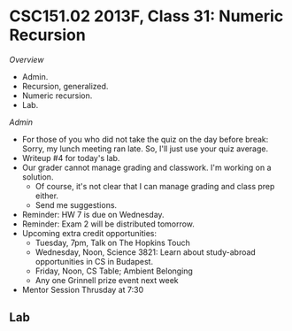 CSC151.02 2013F, Class 31: Numeric Recursion
============================================

_Overview_

* Admin.
* Recursion, generalized.
* Numeric recursion.
* Lab.

_Admin_

* For those of you who did not take the quiz on the day before break: Sorry,
  my lunch meeting ran late.  So, I'll just use your quiz average.
* Writeup #4 for today's lab.
* Our grader cannot manage grading and classwork.  I'm working on a solution.
    * Of course, it's not clear that I can manage grading and class prep either.
    * Send me suggestions.
* Reminder: HW 7 is due on Wednesday.
* Reminder: Exam 2 will be distributed tomorrow.
* Upcoming extra credit opportunities:
    * Tuesday, 7pm, Talk on The Hopkins Touch
    * Wednesday, Noon, Science 3821: Learn about study-abroad opportunities
      in CS in Budapest.
    * Friday, Noon, CS Table; Ambient Belonging
    * Any one Grinnell prize event next week
* Mentor Session Thrusday at 7:30

Lab
---

